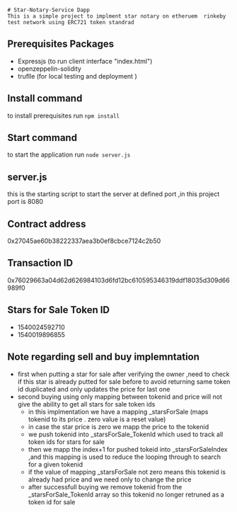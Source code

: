                                                                                       # Star-Notary-Service Dapp
	This is a simple project to implment star notary on etheruem  rinkeby test network using ERC721 token standrad 

## Prerequisites Packages
   - Expressjs   (to run client interface "index.html")
   - openzeppelin-solidity 
   - truflle (for local testing and deployment )
   
## Install command
  to install prerequisites   run  `npm install`	
## Start command
  to start the application run   `node server.js`
## server.js
   this is the starting script to start the server at defined port ,in this project port is 8080


## Contract address
   0x27045ae60b38222337aea3b0ef8cbce7124c2b50
## Transaction ID
   0x76029663a04d62d626984103d6fd12bc610595346319ddf18035d309d66989f0
## Stars for Sale Token ID
   - 1540024592710
   - 1540019896855

## Note regarding sell and buy implemntation
   - first when putting a star for sale after verifying the owner ,need to check if this star is already putted for sale before to avoid returning same token id duplicated and only updates the price for last one
   - second buying using only mapping between tokenid and price will not give the ability to get all stars for sale token ids
     - in this implmentation we have a mapping _starsForSale (maps tokenid to its price . zero value is a reset value)
     - in case the star price is zero we mapp the price to the tokenid
     - we push tokenid into _starsForSale_TokenId which used to track all token ids for stars for sale
     - then we mapp the index+1 for pushed tokeid into _starsForSaleIndex ,and this mapping is used to reduce the looping through to search for a given tokenid 
     - if the value of mapping _starsForSale not zero means this tokenid is already had price and we need only to change the price 
     - after successfull buying we remove tokenid from the  _starsForSale_TokenId array so this tokenid no longer retruned as a token id for sale
     
    


   
    
